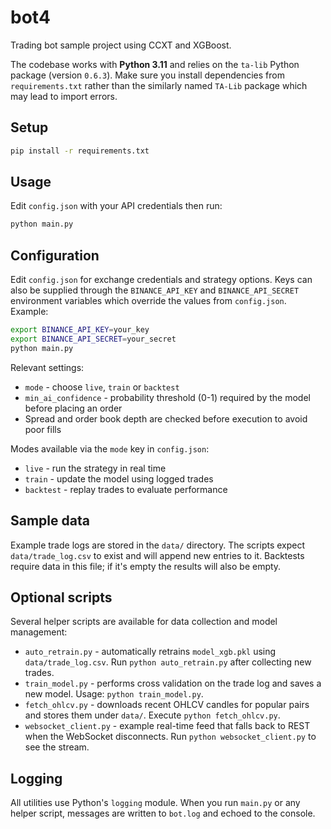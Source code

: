 # bot4

Trading bot sample project using CCXT and XGBoost.

The codebase works with **Python 3.11** and relies on the `ta-lib` Python
package (version `0.6.3`). Make sure you install dependencies from
`requirements.txt` rather than the similarly named `TA-Lib` package which may
lead to import errors.

## Setup

```bash
pip install -r requirements.txt
```

## Usage

Edit `config.json` with your API credentials then run:

```bash
python main.py
```


## Configuration

Edit `config.json` for exchange credentials and strategy options. Keys can also be supplied through the `BINANCE_API_KEY` and `BINANCE_API_SECRET` environment variables which override the values from `config.json`. Example:

```bash
export BINANCE_API_KEY=your_key
export BINANCE_API_SECRET=your_secret
python main.py
```

Relevant settings:

* `mode` - choose `live`, `train` or `backtest`
* `min_ai_confidence` - probability threshold (0-1) required by the model
  before placing an order
* Spread and order book depth are checked before execution to avoid poor fills

Modes available via the `mode` key in `config.json`:

* `live` - run the strategy in real time
* `train` - update the model using logged trades
* `backtest` - replay trades to evaluate performance


## Sample data

Example trade logs are stored in the `data/` directory. The scripts
expect `data/trade_log.csv` to exist and will append new entries to it.
Backtests require data in this file; if it's empty the results will also be empty.

## Optional scripts

Several helper scripts are available for data collection and model
management:

* `auto_retrain.py` - automatically retrains `model_xgb.pkl` using `data/trade_log.csv`. Run `python auto_retrain.py` after collecting new trades.
* `train_model.py` - performs cross validation on the trade log and saves a new model. Usage: `python train_model.py`.
* `fetch_ohlcv.py` - downloads recent OHLCV candles for popular pairs and stores them under `data/`. Execute `python fetch_ohlcv.py`.
* `websocket_client.py` - example real-time feed that falls back to REST when the WebSocket disconnects. Run `python websocket_client.py` to see the stream.

## Logging

All utilities use Python's `logging` module. When you run `main.py` or any helper script,
messages are written to `bot.log` and echoed to the console.
